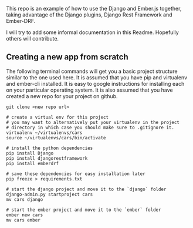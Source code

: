 This repo is an example of how to use the Django and Ember.js together,
taking advantage of the Django plugins, Django Rest Framework and
Ember-DRF.

I will try to add some informal documentation in this Readme. Hopefully
others will contribute.

## Creating a new app from scratch

The following terminal commands will get you a basic project structure
similar to the one used here.  It is assumed that you have pip and
virtualenv and ember-cli installed.  It is easy to google instructions
for installing each on your particular operating system. It is also
assumed that you have created a new repo for your project on github.

```
git clone <new repo url>

# create a virtual env for this project
# you may want to alternatively put your virtualenv in the project
# directory in which case you should make sure to .gitignore it.
virtualenv ~/virtualenvs/cars
source ~/virtualenvs/cars/bin/activate

# install the python dependencies
pip install Django
pip install djangorestframework
pip install emberdrf

# save these dependencies for easy installation later
pip freeze > requirements.txt

# start the django project and move it to the `django` folder
django-admin.py startproject cars
mv cars django

# start the ember project and move it to the `ember` folder
ember new cars
mv cars ember
```
